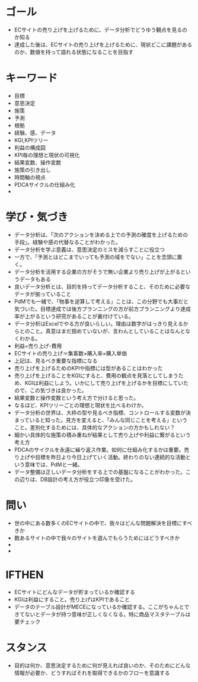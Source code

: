 # ゴール
+ ECサイトの売り上げを上げるために、データ分析でどうゆう観点を見るのか知る
+ 達成した後は、ECサイトの売り上げを上げるために、現状どこに課題があるのか、数値を持って語れる状態になることを目指す

# キーワード
+ 目標
+ 意思決定
+ 施策
+ 予測
+ 根拠
+ 経験、感、データ
+ KGI,KPIツリー
+ 利益の構成図
+ KPI毎の理想と現状の可視化
+ 結果変数、操作変数
+ 施策の引き出し
+ 時間軸の視点
+ PDCAサイクルの仕組み化
+ 
# 学び・気づき
+ データ分析は、「次のアクションを決める上での予測の確度を上げるための手段」。経験や感の代替なることがわかった。
+ データ分析を学ぶ意義は、意思決定のミスを減らすことに役立つ
+ 一方で、「予測とはどこまでいっても予測の域をでない」ことを念頭に置く。
+ データ分析を活用する企業の方がそうで無い企業より売り上げが上がるというデータもある
+ 良いデータ分析とは、目的を持ってデータ分析すること、そのために必要なデータが揃っていること
+ PdMでも一緒で、「物事を逆算して考える」ことは、この分野でも大事だと気づいた。目標達成では後方プランニングの方が前方プランニングより達成率が上がるという研究があることが裏付けている。
+ データ分析はExcelでやる方が良いらしい。理由は数字がはっきり見えるからとのこと。真意はまだ掴めていないが、言わんとしていることはなんとなくわかる。
+ 利益=売り上げ-費用
+ ECサイトの売り上げ＝集客数×購入率×購入単価
+ 上記は、見るべき重要な指標になる
+ 売り上げを上げるためのKPIや指標には型があることはわかった
+ 売り上げを上げることをKGIにすると、費用の観点を見落としてしまうため、KGIは利益にしよう。いかにして売り上げを上げるかを目標にしていたので、この気づきは良かった。
+ 結果変数と操作変数という考え方で分けると思った。
+ なるほど、KPIツリーごとの理想と現状を比べるわけか。
+ データ分析の世界は、大枠の型や見るべき指標、コントロールする変数が決まっていると知った。見方を変えると、「みんな同じことを考える」ということ。差別化するためには、具体的なアクションの方かもしれない？
+ 細かい具体的な施策の積み重ねが結果として売り上げや利益に繋がるという考え方
+ PDCAのサイクルを永遠に繰り返ス作業。如何に仕組み化するかは重要。売り上げや目標を昨日より今日上げていく活動。終わりのない連続的な活動という意味では、PdMと一緒。
+ データ整備は正しいデータ分析をする上での基盤になることがわかった。この辺りは、DB設計の考え方が役立つ印象を受けた。

# 問い
+ 世の中にある数多くのECサイトの中で、我々はどんな問題解決を目標にすべきか
+ 数あるサイトの中で我々のサイトを選んでもらうためにはどうすべきか
+ 
+ 
# IFTHEN
+ ECサイトにどんなデータが貯まっているか確認する
+ KGIは利益にすること。売り上げはKPIであること
+ データのテーブル設計がMECEになっているか確認する。ここがちゃんとできてないとデータが持つ意味が正しくなくなる。特に商品マスタテーブルは要チェック
# スタンス
+ 目的は何か、意思決定するために何が見えれば良いのか、そのためにどんな情報が必要か、どうすればそれを取得できるかのフローを意識する

